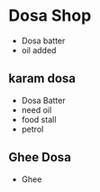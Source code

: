 # Dosa Shop
* Dosa batter
* oil added
## karam dosa
* Dosa Batter
* need oil 
* food stall
* petrol
## Ghee Dosa
* Ghee

